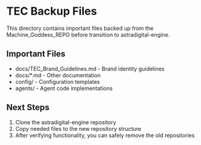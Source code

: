 ﻿# TEC Backup Files

This directory contains important files backed up from the Machine_Goddess_REPO before transition to astradigital-engine.

## Important Files

- docs/TEC_Brand_Guidelines.md - Brand identity guidelines
- docs/*.md - Other documentation
- config/ - Configuration templates
- agents/ - Agent code implementations

## Next Steps

1. Clone the astradigital-engine repository
2. Copy needed files to the new repository structure
3. After verifying functionality, you can safely remove the old repositories
